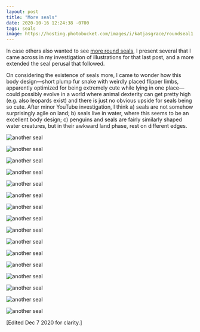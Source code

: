 ```yaml
---
layout: post
title: "More seals"
date: 2020-10-16 12:24:38 -0700
tags: seals
image: https://hosting.photobucket.com/images/i/katjasgrace/roundseal1.jpg
---
```

In case others also wanted to see [more round seals](/_posts/2010-10-15-problems-and-gratitudes), I present several that I came across in my investigation of illustrations for that last post, and a more extended the seal perusal that followed.

On considering the existence of seals more, I came to wonder how this body design—short plump fur snake with weirdly placed flipper limbs, apparently optimized for being extremely cute while lying in one place—could possibly evolve in a world where animal dexterity can get pretty high (e.g. also leopards exist) and there is just no obvious upside for seals being so cute. After minor YouTube investigation, I think a) seals are not somehow surprisingly agile on land; b) seals live in water, where this seems to be an excellent body design; c) penguins and seals are fairly similarly shaped water creatures, but in their awkward land phase, rest on different edges.


![another seal](https://hosting.photobucket.com/images/i/katjasgrace/roundseal1.jpg)


![another seal](https://hosting.photobucket.com/images/i/katjasgrace/roundseal3.jpg)


![another seal](https://hosting.photobucket.com/images/i/katjasgrace/roundseal4.jpg)


![another seal](https://hosting.photobucket.com/images/i/katjasgrace/roundseal5.jpg)


![another seal](https://hosting.photobucket.com/images/i/katjasgrace/roundseal8.jpg)<!--ex-->


![another seal](https://hosting.photobucket.com/images/i/katjasgrace/roundseal9.jpg)


![another seal](https://hosting.photobucket.com/images/i/katjasgrace/roundseal10.jpg)


![another seal](https://hosting.photobucket.com/images/i/katjasgrace/roundseal11.jpg)


![another seal](https://hosting.photobucket.com/images/i/katjasgrace/roundseal13.jpg)


![another seal](https://hosting.photobucket.com/images/i/katjasgrace/roundseal14.jpg)


![another seal](https://hosting.photobucket.com/images/i/katjasgrace/roundseal15.jpg)


![another seal](https://hosting.photobucket.com/images/i/katjasgrace/roundseal16.jpg)


![another seal](https://hosting.photobucket.com/images/i/katjasgrace/roundseal17.jpg)


![another seal](https://hosting.photobucket.com/images/i/katjasgrace/roundseal18.jpg)


![another seal](https://hosting.photobucket.com/images/i/katjasgrace/roundseal19.jpg)


![another seal](https://hosting.photobucket.com/images/i/katjasgrace/roundseal20.jpg)

[Edited Dec 7 2020 for clarity.]
